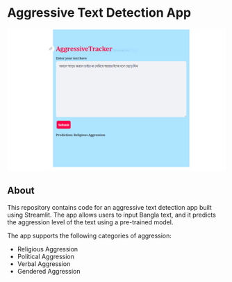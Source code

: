 # Aggressive Text Detection App

![Aggressive Text Detection](Aggressive_Text_Detection.PNG)

## About

This repository contains code for an aggressive text detection app built using Streamlit. The app allows users to input Bangla text, and it predicts the aggression level of the text using a pre-trained model.

The app supports the following categories of aggression:

- Religious Aggression
- Political Aggression
- Verbal Aggression
- Gendered Aggression
